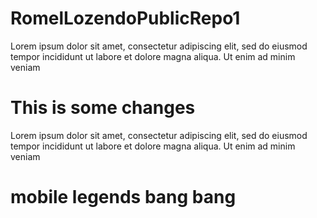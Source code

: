 # RomelLozendoPublicRepo1
Lorem ipsum dolor sit amet, consectetur adipiscing elit, sed do eiusmod tempor incididunt ut labore et dolore magna aliqua. Ut enim ad minim veniam

# This is some changes
Lorem ipsum dolor sit amet, consectetur adipiscing elit, sed do eiusmod tempor incididunt ut labore et dolore magna aliqua. Ut enim ad minim veniam

# mobile legends bang bang
